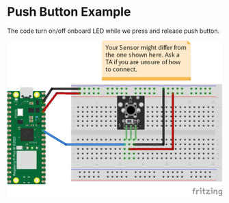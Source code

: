 # Push Button Example
The code turn on/off onboard LED while we press and release push button.

![](connection/Push_Button_bb.png)